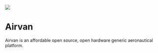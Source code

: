 ![](https://i.imgur.com/IiHzV5i.png)

# Airvan

Airvan is an affordable open source, open hardware generic aeronautical platform.
